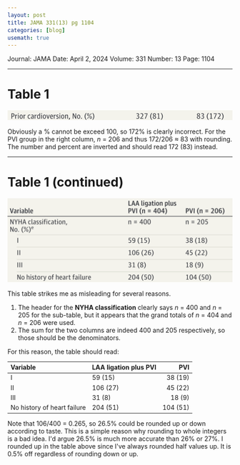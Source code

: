 ```yaml
---
layout: post
title: JAMA 331(13) pg 1104
categories: [blog]
usemath: true
---
```


Journal: JAMA
Date: April 2, 2024
Volume: 331
Number: 13
Page: 1104

---

# Table 1
![Table 1L](/assets/jama_331_13_1104_1.png)

Obviously a % cannot be exceed 100, so 172% is clearly incorrect. For the PVI
group in the right column, *n* = 206 and thus 172/206 &asymp; 83 with rounding.
The number and percent are inverted and should read 172 (83) instead.

---

# Table 1 (continued)
![Table 1R](/assets/jama_331_13_1104_2.png)

This table strikes me as misleading for several reasons.
1. The header for the **NYHA classification** clearly says *n* = 400 and *n* =
   205 for the sub-table, but it appears that the grand totals of *n* = 404 and
   *n* = 206 were used.
2. The sum for the two columns are indeed 400 and 205 respectively, so those
   should be the denominators.

For this reason, the table should read:

Variable                    | LAA ligation plus PVI | PVI
:---------------------------|:----------------------|--------:
I                           |  59 (15)              | 38 (19)
II                          | 106 (27)              | 45 (22)
III                         |  31 (8)               | 18 (9)
No history of heart failure | 204 (51)              | 104 (51)

Note that 106/400 = 0.265, so 26.5% could be rounded up or down according to
taste. This is a simple reason why rounding to whole integers is a bad idea.
I'd argue 26.5% is much more accurate than 26% or 27%. I rounded up in the
table above since I've always rounded half values up. It is 0.5% off regardless
of rounding down or up.
